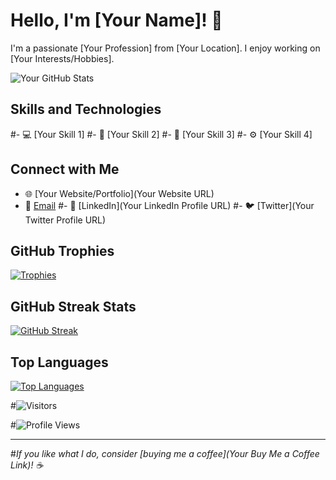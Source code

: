<!-- Your Name -->
# Hello, I'm [Your Name]! 👋

<!-- Your Bio -->
I'm a passionate [Your Profession] from [Your Location]. I enjoy working on [Your Interests/Hobbies].

<!-- GitHub Stats -->
![Your GitHub Stats](https://github-readme-stats.vercel.app/api?username=your-username&show_icons=true&count_private=true&hide=contribs)

<!-- Skills and Technologies -->
## Skills and Technologies
#- 💻 [Your Skill 1]
#- 💼 [Your Skill 2]
#- 🚀 [Your Skill 3]
#- ⚙️ [Your Skill 4]



<!-- Connect with Me -->
## Connect with Me
- 🌐 [Your Website/Portfolio](Your Website URL)
- 📧 [Email](mailto:mesreejith0@gmail.com)
#- 💼 [LinkedIn](Your LinkedIn Profile URL)
#- 🐦 [Twitter](Your Twitter Profile URL)

<!-- GitHub Trophies -->
## GitHub Trophies
[![Trophies](https://github-profile-trophy.vercel.app/?username=sreejithGeek)](https://github.com/ryo-ma/github-profile-trophy)

<!-- GitHub Streak Stats -->
## GitHub Streak Stats
[![GitHub Streak](https://github-readme-streak-stats.herokuapp.com/?user=sreejithGeek)](https://github.com/DenverCoder1/github-readme-streak-stats)

<!-- GitHub Top Languages -->
## Top Languages
[![Top Languages](https://github-readme-stats.vercel.app/api/top-langs/?username=sreejithGeek&layout=compact)](https://github.com/anuraghazra/github-readme-stats)

<!-- GitHub Visitor Counter -->
#![Visitors](https://visitor-badge.laobi.icu/badge?page_id=your-username.your-username)

<!-- GitHub Profile Views Counter -->
#![Profile Views](https://komarev.com/ghpvc/?username=your-username)

<!-- Footer -->
<hr>

#*If you like what I do, consider [buying me a coffee](Your Buy Me a Coffee Link)! ☕*
